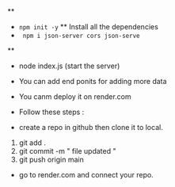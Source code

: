 **
- `npm init -y`
**
  Install all the dependencies
- ` npm i json-server cors json-serve`

** 
- node index.js (start the server)

- You can add end ponits for adding more data
- You canm deploy it on render.com 
- Follow these steps :

- create a repo in github then clone it to local.

1. git add .
2. git commit -m " file updated "
3. git push origin main

- go to render.com and connect your repo.
